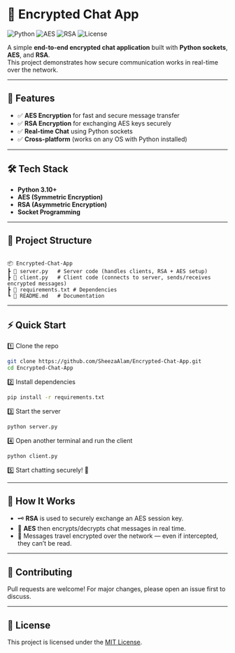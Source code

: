 # 🔐 Encrypted Chat App  

![Python](https://img.shields.io/badge/Python-3.10-blue?logo=python)
![AES](https://img.shields.io/badge/Encryption-AES-green)
![RSA](https://img.shields.io/badge/Encryption-RSA-orange)
![License](https://img.shields.io/badge/License-MIT-lightgrey)



A simple **end-to-end encrypted chat application** built with **Python sockets**, **AES**, and **RSA**.  
This project demonstrates how secure communication works in real-time over the network.

---

## 🚀 Features
- ✅ **AES Encryption** for fast and secure message transfer  
- ✅ **RSA Encryption** for exchanging AES keys securely  
- ✅ **Real-time Chat** using Python sockets  
- ✅ **Cross-platform** (works on any OS with Python installed)  

---

## 🛠️ Tech Stack
- **Python 3.10+**
- **AES (Symmetric Encryption)**
- **RSA (Asymmetric Encryption)**
- **Socket Programming**

---

## 📂 Project Structure
```

📦 Encrypted-Chat-App
┣ 📜 server.py   # Server code (handles clients, RSA + AES setup)
┣ 📜 client.py   # Client code (connects to server, sends/receives encrypted messages)
┣ 📜 requirements.txt # Dependencies
┗ 📜 README.md   # Documentation

````

---

## ⚡ Quick Start

1️⃣ Clone the repo  
```bash
git clone https://github.com/SheezaAlam/Encrypted-Chat-App.git
cd Encrypted-Chat-App
````

2️⃣ Install dependencies

```bash
pip install -r requirements.txt
```

3️⃣ Start the server

```bash
python server.py
```

4️⃣ Open another terminal and run the client

```bash
python client.py
```

5️⃣ Start chatting securely! 🎉

---

## 📖 How It Works

* 🗝 **RSA** is used to securely exchange an AES session key.
* 🔑 **AES** then encrypts/decrypts chat messages in real time.
* 📡 Messages travel encrypted over the network — even if intercepted, they can’t be read.

---

## 🤝 Contributing

Pull requests are welcome! For major changes, please open an issue first to discuss.

---

## 📜 License

This project is licensed under the [MIT License](LICENSE).

